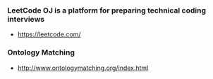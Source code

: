 ### LeetCode OJ is a platform for preparing technical coding interviews
* https://leetcode.com/


### Ontology Matching
* http://www.ontologymatching.org/index.html
